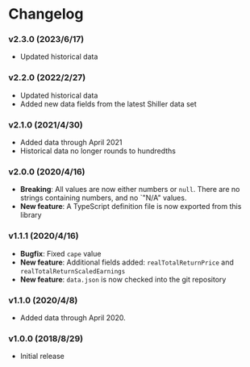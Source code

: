 # Changelog

### v2.3.0 (2023/6/17)

- Updated historical data

### v2.2.0 (2022/2/27)

- Updated historical data
- Added new data fields from the latest Shiller data set

### v2.1.0 (2021/4/30)

- Added data through April 2021
- Historical data no longer rounds to hundredths

### v2.0.0 (2020/4/16)

- **Breaking**: All values are now either numbers or `null`. There are no strings containing numbers, and no `"N/A" values.
- **New feature**: A TypeScript definition file is now exported from this library

### v1.1.1 (2020/4/16)

- **Bugfix**: Fixed `cape` value
- **New feature**: Additional fields added: `realTotalReturnPrice` and `realTotalReturnScaledEarnings`
- **New feature**: `data.json` is now checked into the git repository

### v1.1.0 (2020/4/8)

- Added data through April 2020.

### v1.0.0 (2018/8/29)

- Initial release
